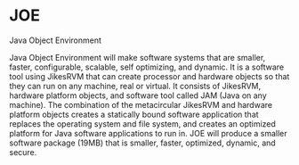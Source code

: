 # JOE
Java Object Environment

Java Object Environment will make software systems that are smaller, faster, configurable, scalable, self optimizing, and dynamic. It is a software tool using JikesRVM that can create processor and hardware objects so that they can run on any machine, real or virtual. It consists of JikesRVM, hardware platform objects, and software tool called JAM (Java on any machine). The combination of the metacircular JikesRVM and hardware platform objects creates a statically bound software application that replaces the operating system and file system, and creates an optimized platform for Java software applications to run in. JOE will produce a smaller software package (19MB) that is smaller, faster, optimized, dynamic, and secure.




